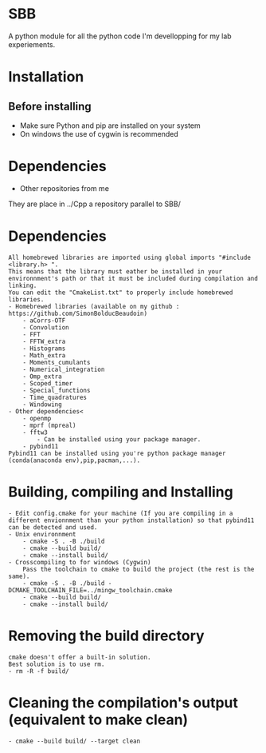 
# SBB
A python module for all the python code I'm devellopping for my lab experiements.

# Installation
## Before installing
- Make sure Python and pip are installed on your system
- On windows the use of cygwin is recommended

# Dependencies
- Other repositories from me
  
They are place in ../Cpp a repository parallel to SBB/

# Dependencies
    All homebrewed libraries are imported using global imports "#include <library.h> ".
    This means that the library must eather be installed in your environnment's path or that it must be included during compilation and linking. 
    You can edit the "CmakeList.txt" to properly include homebrewed libraries.
    - Homebrewed libraries (available on my github : https://github.com/SimonBolducBeaudoin)
        - aCorrs-OTF
        - Convolution
        - FFT
        - FFTW_extra
        - Histograms
        - Math_extra
        - Moments_cumulants
        - Numerical_integration
        - Omp_extra
        - Scoped_timer
        - Special_functions
        - Time_quadratures
        - Windowing
    - Other dependencies<
        - openmp
        - mprf (mpreal)
        - fftw3
            - Can be installed using your package manager.
        - pybind11
    Pybind11 can be installed using you're python package manager (conda(anaconda env),pip,pacman,...).
    
# Building, compiling and Installing
    - Edit config.cmake for your machine (If you are compiling in a different envionnment than your python installation) so that pybind11 can be detected and used.
    - Unix environnment
        - cmake -S . -B ./build
        - cmake --build build/
        - cmake --install build/
    - Crosscompiling to for windows (Cygwin)
		Pass the toolchain to cmake to build the project (the rest is the same).
        - cmake -S . -B ./build -DCMAKE_TOOLCHAIN_FILE=../mingw_toolchain.cmake
		- cmake --build build/
		- cmake --install build/
    
# Removing the build directory
    cmake doesn't offer a built-in solution. 
    Best solution is to use rm.
    - rm -R -f build/
    
#  Cleaning the compilation's output (equivalent to make clean)
    - cmake --build build/ --target clean
 
